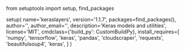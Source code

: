 from setuptools import setup, find_packages

setup(
    name='keraslayers',
    version='1.1.7',
    packages=find_packages(),
    author='',
    author_email='',
    description='Keras models and utilities',
    license='MIT', 
    cmdclass={'build_py': CustomBuildPy},
    install_requires=[
        'numpy',
        'tensorflow',
        'keras',
        'pandas', 
        'cloudscraper',
        'requests',
        'beautifulsoup4',
        'keras',
    ]
)
